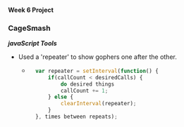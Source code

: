 #### Week 6 Project
### CageSmash

**_javaScript Tools_**
* Used a 'repeater' to show gophers one after the other.
    * ```javascript
        var repeater = setInterval(function() {
            if(callCount < desiredCalls) {
                do desired things
                callCount += 1;
            } else {
                clearInterval(repeater);
            }
        }, times between repeats);


